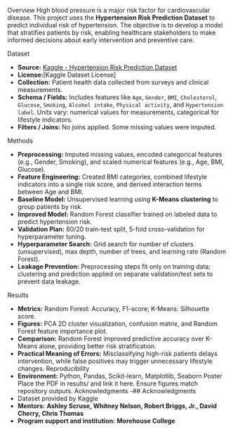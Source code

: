 Overview
High blood pressure is a major risk factor for cardiovascular disease. This project uses the **Hypertension Risk Prediction Dataset** to predict individual risk of hypertension. The objective is to develop a model that stratifies patients by risk, enabling healthcare stakeholders to make informed decisions about early intervention and preventive care.

Dataset
- **Source:** [Kaggle - Hypertension Risk Prediction Dataset](https://www.kaggle.com/datasets/miadul/hypertension-risk-prediction-dataset?resource=download)  
- **License:**[Kaggle Dataset License]  
- **Collection:** Patient health data collected from surveys and clinical measurements.  
- **Schema / Fields:** Includes features like `Age`, `Gender`, `BMI`, `Cholesterol`, `Glucose`, `Smoking`, `Alcohol intake`, `Physical activity`, and `Hypertension label`. Units vary: numerical values for measurements, categorical for lifestyle indicators.  
- **Filters / Joins:** No joins applied. Some missing values were imputed.  

Methods
- **Preprocessing:** Imputed missing values, encoded categorical features (e.g., Gender, Smoking), and scaled numerical features (e.g., Age, BMI, Glucose).  
- **Feature Engineering:** Created BMI categories, combined lifestyle indicators into a single risk score, and derived interaction terms between Age and BMI.  
- **Baseline Model:** Unsupervised learning using **K-Means clustering** to group patients by risk.  
- **Improved Model:** Random Forest classifier trained on labeled data to predict hypertension risk.  
- **Validation Plan:** 80/20 train-test split, 5-fold cross-validation for hyperparameter tuning.  
- **Hyperparameter Search:** Grid search for number of clusters (unsupervised), max depth, number of trees, and learning rate (Random Forest).  
- **Leakage Prevention:** Preprocessing steps fit only on training data; clustering and prediction applied on separate validation/test sets to prevent data leakage.

Results
- **Metrics:** Random Forest: Accuracy, F1-score; K-Means: Silhouette score.  
- **Figures:** PCA 2D cluster visualization, confusion matrix, and Random Forest feature importance plot.  
- **Comparison:** Random Forest improved predictive accuracy over K-Means alone, providing better risk stratification.  
- **Practical Meaning of Errors:** Misclassifying high-risk patients delays intervention, while false positives may trigger unnecessary lifestyle changes.
Reproducibility
- **Environment:** Python, Pandas, Scikit-learn, Matplotlib, Seaborn 
Poster
Place the PDF in results/ and link it here. Ensure figures match repository outputs.
Acknowledgments 
-## Acknowledgments
- Dataset provided by Kaggle  
- **Mentors:** **Ashley Scruse, Whitney Nelson, Robert Briggs, Jr., David Cherry, Chris Thomas**  
- **Program support and institution:** **Morehouse College**
